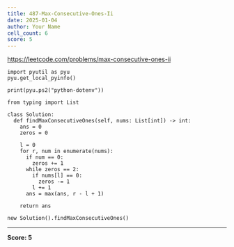 ```yaml
---
title: 487-Max-Consecutive-Ones-Ii
date: 2025-01-04
author: Your Name
cell_count: 6
score: 5
---
```


https://leetcode.com/problems/max-consecutive-ones-ii


```
import pyutil as pyu
pyu.get_local_pyinfo()
```


```
print(pyu.ps2("python-dotenv"))
```


```
from typing import List
```


```
class Solution:
  def findMaxConsecutiveOnes(self, nums: List[int]) -> int:
    ans = 0
    zeros = 0

    l = 0
    for r, num in enumerate(nums):
      if num == 0:
        zeros += 1
      while zeros == 2:
        if nums[l] == 0:
          zeros -= 1
        l += 1
      ans = max(ans, r - l + 1)

    return ans
```


```
new Solution().findMaxConsecutiveOnes()
```


---
**Score: 5**